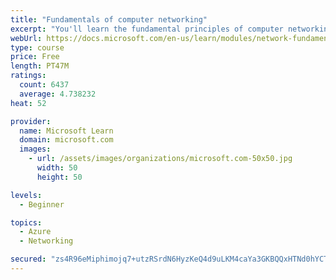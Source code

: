 ```yaml
---
title: "Fundamentals of computer networking"
excerpt: "You'll learn the fundamental principles of computer networking to prepare you for the Azure admin and developer learning paths."
webUrl: https://docs.microsoft.com/en-us/learn/modules/network-fundamentals/
type: course
price: Free
length: PT47M
ratings:
  count: 6437
  average: 4.738232
heat: 52

provider:
  name: Microsoft Learn
  domain: microsoft.com
  images:
    - url: /assets/images/organizations/microsoft.com-50x50.jpg
      width: 50
      height: 50

levels:
  - Beginner

topics:
  - Azure
  - Networking

secured: "zs4R96eMiphimojq7+utzRSrdN6HyzKeQ4d9uLKM4caYa3GKBQQxHTNd0hYCTYIir3USpY4+DiJsAG8DrVBint3io3pmtEKlV9q7NQhzH32O6nGHleP+t4u7Xi8HyEzIlYqf8tWGWgirfkHFbc5xp0AINLqoLquJkiSQJROJ44Fkb20dsu5ejO4rqsgq9gnxoTtAgAVJ8IYi/9lbAc0sethvbk+UQRxdiW9N/bAyWyRaBH+Kt83LyMpJ3Fpp6iYyzVi8HAVdARmOFom/BMTayPg4PHDKj7luRI4prROi8YgycVXkikVDLpgUmmtzJQGCIH5MOmAaa4SJ8v7QtwcZ9076iX2D3gNktBabGQBUUWcWGWHh6Yswo6uXgh3QZ7VdF8ZYaL89XU/SnY8Of2XLC/fno3wTRL8+ft33R6teMVc=;S13GFzbFuSiIrHzqJXqeew=="
---
```



